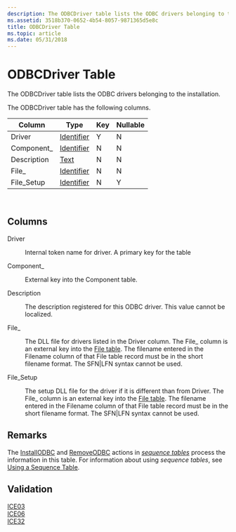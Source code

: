 ```yaml
---
description: The ODBCDriver table lists the ODBC drivers belonging to the installation.
ms.assetid: 3518b370-0652-4b54-8057-9871365d5e8c
title: ODBCDriver Table
ms.topic: article
ms.date: 05/31/2018
---
```


# ODBCDriver Table

The ODBCDriver table lists the ODBC drivers belonging to the installation.

The ODBCDriver table has the following columns.



| Column      | Type                         | Key | Nullable |
|-------------|------------------------------|-----|----------|
| Driver      | [Identifier](identifier.md) | Y   | N        |
| Component\_ | [Identifier](identifier.md) | N   | N        |
| Description | [Text](text.md)             | N   | N        |
| File\_      | [Identifier](identifier.md) | N   | N        |
| File\_Setup | [Identifier](identifier.md) | N   | Y        |



 

## Columns

<dl> <dt>

<span id="Driver"></span><span id="driver"></span><span id="DRIVER"></span>Driver
</dt> <dd>

Internal token name for driver. A primary key for the table

</dd> <dt>

<span id="Component_"></span><span id="component_"></span><span id="COMPONENT_"></span>Component\_
</dt> <dd>

External key into the Component table.

</dd> <dt>

<span id="Description"></span><span id="description"></span><span id="DESCRIPTION"></span>Description
</dt> <dd>

The description registered for this ODBC driver. This value cannot be localized.

</dd> <dt>

<span id="File_"></span><span id="file_"></span><span id="FILE_"></span>File\_
</dt> <dd>

The DLL file for drivers listed in the Driver column. The File\_ column is an external key into the [File table](file-table.md). The filename entered in the Filename column of that File table record must be in the short filename format. The SFN\|LFN syntax cannot be used.

</dd> <dt>

<span id="File_Setup"></span><span id="file_setup"></span><span id="FILE_SETUP"></span>File\_Setup
</dt> <dd>

The setup DLL file for the driver if it is different than from Driver. The File\_ column is an external key into the [File table](file-table.md). The filename entered in the Filename column of that File table record must be in the short filename format. The SFN\|LFN syntax cannot be used.

</dd> </dl>

## Remarks

The [InstallODBC](installodbc-action.md) and [RemoveODBC](removeodbc-action.md) actions in [*sequence tables*](s-gly.md) process the information in this table. For information about using *sequence tables*, see [Using a Sequence Table](using-a-sequence-table.md).

## Validation

<dl>

[ICE03](ice03.md)  
[ICE06](ice06.md)  
[ICE32](ice32.md)  
</dl>

 

 



